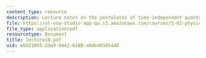 ```yaml
---
content_type: resource
description: Lecture notes on the postulates of time-independent quantum mechanics.
file: https://ol-ocw-studio-app-qa.s3.amazonaws.com/courses/5-61-physical-chemistry-fall-2007/e69210652de904428188a04bd0345440_lecture10.pdf
file_type: application/pdf
resourcetype: Document
title: lecture10.pdf
uid: e6921065-2de9-0442-8188-a04bd0345440
---
```

